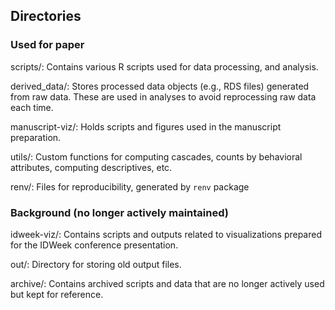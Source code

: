## Directories

### Used for paper

scripts/: Contains various R scripts used for data processing, and analysis.

derived_data/: Stores processed data objects (e.g., RDS files) generated from raw data. These are used in analyses to avoid reprocessing raw data each time.

manuscript-viz/: Holds scripts and figures used in the manuscript preparation.

utils/: Custom functions for computing cascades, counts by behavioral attributes, computing descriptives, etc. 

renv/: Files for reproducibility, generated by `renv` package


### Background (no longer actively maintained)

idweek-viz/: Contains scripts and outputs related to visualizations prepared for the IDWeek conference presentation.

out/: Directory for storing old output files.

archive/: Contains archived scripts and data that are no longer actively used but kept for reference.
